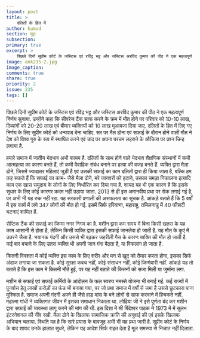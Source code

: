 ```yaml
---
layout: post
title: >
    दलितों के हित में
author: kumud
section: मुद्दा
subsection:
primary: true
excerpt: >
    पिछले दिनों सुप्रीम कोर्ट के जस्टिस एवं रविंद्र भट्ट और जस्टिस अरविंद कुमार की पीठ ने एक महत्वपूर्ण निर्णय सुनाया. उन्होंने कहा कि सीवरेज टैंक साफ करने के क्रम में मौत होने पर परिवार को 10-10 लाख, दिव्यांगों को 20-20 लाख एवं बीमार व्यक्तियों को 10 लाख मुआवजा दिया जाए.
image: ank235-2.jpg
image_caption: 
comments: true
share: true
priority: 2
issue: 235
tags: []
---
```


पिछले दिनों सुप्रीम कोर्ट के जस्टिस एवं रविंद्र भट्ट और जस्टिस अरविंद कुमार की पीठ ने एक महत्वपूर्ण निर्णय सुनाया. उन्होंने कहा कि सीवरेज टैंक साफ करने के क्रम में मौत होने पर परिवार को 10-10 लाख, दिव्यांगों को 20-20 लाख एवं बीमार व्यक्तियों को 10 लाख मुआवजा दिया जाए. दलितों के हित में लिए गए निर्णय के लिए सुप्रीम कोर्ट को धन्यवाद देना चाहिए. सर पर मैल ढोना एवं सफाई के दौरान होने वाली मौत ने देश को विश्व गुरु के रूप में स्थापित करने एवं चांद पर अपना परचम लहराने के औचित्य पर प्रश्न चिन्ह लगाया है.

हमारे समाज में जातीय भेदभाव अभी कायम है. दलितों के साथ होने वाले भेदभाव शैक्षणिक संस्थानों में कभी आत्महत्या का कारण बनते हैं, तो कभी वैवाहिक संबंध बनाने पर हत्या की वजह बनते हैं. व्यक्ति द्वारा मैला ढोने, जिसमें ज्यादातर महिलाएं जुड़ी है एवं उसकी सफाई का काम दलितों द्वारा ही किया जाता है, बल्कि हम कह सकते हैं कि सफाई का काम- जैसे मैला ढोने, मरे जानवरों को हटाने, उसका चमड़ा निकालना इत्यादि काम एक खास समुदाय के लोगों के लिए निर्धारित कर दिया गया है. शायद यह भी एक कारण है कि इसके सुधार के लिए कोई कारगर कदम नहीं उठाया जाता. 2013 से ही इस अमानवीय प्रथा पर रोक लगाई गई है, पर अभी भी यह रुक नहीं रहा. यह सरकारी प्रणाली की असफलता का सूचक है. आंकड़े बताते हैं कि 5 वर्षों में इस कार्य में लगे 347 लोगों की मौत हो गई. इसमें सिर्फ हरियाणा, महाराष्ट्र, तमिलनाडु में 40 फीसदी घटनाएं शामिल हैं.

सेप्टिक टैंक की सफाई का जिम्मा नगर निगम का है. मशीन द्वारा कम समय में बिना किसी खतरा के यह काम आसानी से होता है, लेकिन किसी व्यक्ति द्वारा इसकी सफाई जानलेवा हो जाती है. यह मौत के कुएं में उतरने जैसा है. भयानक गंदगी और उससे भी बढ़कर जहरीली गैस के कारण व्यक्ति की मौत हो जाती है. कई बार बचाने के लिए उतरा व्यक्ति भी अपनी जान गंवा बैठता है, या विकलांग हो जाता है.

कितनी विवशता में कोई व्यक्ति इस काम के लिए शरीर और मन से खुद को तैयार करता होगा, इसका सिर्फ अंदाज लगाया जा सकता है. कोई सुरक्षा कवच नहीं, कोई संसाधन नहीं, कोई जिम्मेवारी नहीं. आंकड़े यह तो बताते हैं कि इस काम में कितनी मौतें हुई, पर यह नहीं बताते की कितनों को सजा मिली या जुर्माना लगा.  

मशीन से सफाई एवं सफाई कर्मियों के आंदोलन के फल स्वरुप नमस्ते योजना भी बनाई गई. कई राज्यों में पुनर्वास हेतु लाखों करोड़ों का फंड भी बनाया गया, पर जो प्रथा समाज में वर्षों से जमा है उससे छुटकारा पाना मुश्किल है. समाज अपनी गंदगी अपने ही जैसे हाड़ मांस के बने लोगों से साफ करवाने में हिचकते नहीं. महात्मा गांधी ने व्यक्तिगत जीवन में इसका समाधान निकाला था.  लोहिया जी ने इसे पूर्णता बंद कर मशीन द्वारा सफाई की व्यवस्था लागू करने की मांग की थी. इस दिशा में श्री बिंदेश्वर पाठक ने 1973 में में सुलभ इंटरनेशनल की नींव रखी. मैला ढोने के खिलाफ सामाजिक क्रांति की अगुवाई की एवं इसके खिलाफ अभियान चलाया. स्थिति यह है कि सारे प्रयास के बावजूद अभी भी यह प्रथा जारी है. सुप्रीम कोर्ट के निर्णय के बाद शायद उनके हालात सुधरे, लेकिन यह आदेश सिर्फ राहत देता है मूल समस्या से निजात नहीं दिलाता.